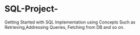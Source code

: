 # SQL-Project-
Getting Started with SQL Implementation using Concepts Such as Retrieving,Addressing Queries, Fetching from DB and so on. 

